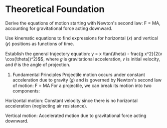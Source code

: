# Theoretical Foundation
Derive the equations of motion starting with Newton's second law: F = MA, accounting for gravitational force acting downward.

Use kinematic equations to find expressions for horizontal (𝑥) and vertical (𝑦) positions as functions of time.

Establish the general trajectory equation: y = x \tan(\theta) - frac{g x^2}{2(v \cos(\theta))^2}$$, 
  where 𝑔 is gravitational acceleration, 
      𝑣 is initial velocity, and 
      𝜃 is the angle of projection.

1. Fundamental Principles
Projectile motion occurs under constant acceleration due to gravity (𝑔) and is governed by
Newton's second law of motion: F = MA For a projectile, we can break its motion into two components:

Horizontal motion: Constant velocity since there is no horizontal acceleration (neglecting air resistance).

Vertical motion: Accelerated motion due to gravitational force acting downward.

